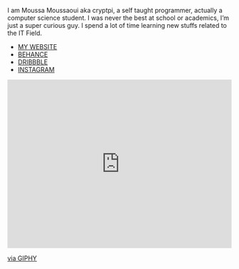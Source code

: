 I am Moussa Moussaoui aka cryptpi, a self taught programmer, actually a computer science student. I was never the best at school or academics, I’m just a super curious guy. I spend a lot of time learning new stuffs related to the IT Field.


- [MY WEBSITE](https://www.cryptpi.com/)
- [BEHANCE](https://www.behance.net/cryptpi)
- [DRIBBBLE](https://www.dribbble.com/cryptpi)
- [INSTAGRAM](https://www.instagram.com/cryptpi)


<div style="width:100%;height:0;padding-bottom:75%;position:relative;"><iframe src="https://giphy.com/embed/26BGIqWh2R1fi6JDa" width="100%" height="100%" style="position:absolute" frameBorder="0" class="giphy-embed" allowFullScreen></iframe></div><p><a href="https://giphy.com/gifs/jerseydemic-26BGIqWh2R1fi6JDa">via GIPHY</a></p>
